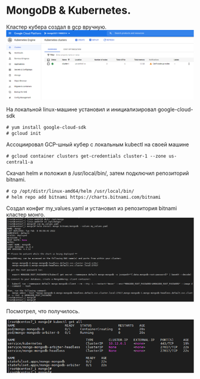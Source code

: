 # MongoDB & Kubernetes.

Кластер кубера создал в gcp вручную.
![alt text](https://github.com/kot-mechanic/mongodb_otus/blob/main/screen/2022-02-08%2021_46_18-Window.png)

На локальной linux-машине установил и инициализировал google-cloud-sdk
```{r eval=FALSE}
# yum install google-cloud-sdk
# gcloud init
```
Ассоциировал GCP-шный кубер с локальным kubectl на своей машине
```{r eval=FALSE}
# gcloud container clusters get-credentials cluster-1 --zone us-central1-a
```

Скачал helm и положил в /usr/local/bin/, затем подключил репозиторий bitnami.
```{r eval=FALSE}
# cp /opt/distr/linux-amd64/helm /usr/local/bin/
# helm repo add bitnami https://charts.bitnami.com/bitnami
```
Создал конфиг my_values.yaml и установил из репозитория bitnami кластер монго.
![alt text](https://github.com/kot-mechanic/mongodb_otus/blob/main/screen/2022-02-08%2021_07_15-Window.png)

Посмотрел, что получилось.

![alt text](https://github.com/kot-mechanic/mongodb_otus/blob/main/screen/2022-02-08%2021_07_33-Window.png)
